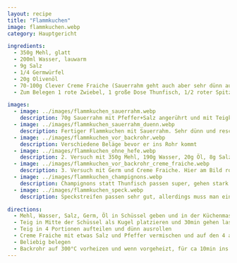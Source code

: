 ```yaml
---
layout: recipe
title: "Flammkuchen"
image: flammkuchen.webp
category: Hauptgericht

ingredients:
  - 350g Mehl, glatt
  - 200ml Wasser, lauwarm
  - 9g Salz
  - 1/4 Germwürfel
  - 20g Olivenöl
  - 70-100g Clever Creme Fraiche (Sauerrahm geht auch aber sehr dünn aufstreichen) + Salz, Pfeffer
  - Zum Belegen 1 rote Zwiebel, 1 große Dose Thunfisch, 1/2 roter Spitzpaprika, 1/2 Glas Mais

images:
  - image: ../images/flammkuchen_sauerrahm.webp
    description: 70g Sauerrahm mit Pfeffer+Salz angerührt und mit Teigkarte dünn aufgestrichen. Passt super und flankt nicht aus weil dünn
  - image: ../images/flammkuchen_sauerrahm_duenn.webp
    description: Fertiger Flammkuchen mit Sauerrahm. Sehr dünn und resch!
  - image: ../images/flammkuchen_vor_backrohr.webp
    description: Verschiedene Beläge bevor er ins Rohr kommt
  - image: ../images/flammkuchen_ohne_hefe.webp
    description: 2. Versuch mit 350g Mehl, 190g Wasser, 20g Öl, 8g Salz, ganzer Becher Sauerrahm - Ohne Hefe fehlt Geschmack, zuviel Sauerrahm der ausgeflankt ist, zu stark belegt, getrocknete Tomaten passen nicht. 1. Versuch war VIEL besser
  - image: ../images/flammkuchen_vor_backrohr_creme_fraiche.webp
    description: 3. Versuch mit Germ und Creme Fraiche. Hier am Bild roh. War sehr gut!
  - image: ../images/flammkuchen_champignons.webp
    description: Champignons statt Thunfisch passen super, gehen stark zusammen also nicht wundern dass man sehr viele drauflegen muss
  - image: ../images/flammkuchen_speck.webp
    description: Speckstreifen passen sehr gut, allerdings muss man einige mehr nehmen als hier (Speck geht stark zusammen)

directions:
  - Mehl, Wasser, Salz, Germ, Öl in Schüssel geben und in der Küchenmaschine kneten (7-8min) damit Teig elastisch wird
  - Teig in Mitte der Schüssel als Kugel platzieren und 30min gehen lassen
  - Teig in 4 Portionen aufteilen und dünn ausrollen
  - Creme Fraiche mit etwas Salz und Pfeffer vermischen und auf den 4 ausgerollten Teigen verteilen
  - Beliebig belegen
  - Backrohr auf 300°C vorheizen und wenn vorgeheizt, für ca 10min ins Backrohr geben (fertig wenn Rand goldbraun ist, evtl die untere noch länger drinnen lassen)
---
```

